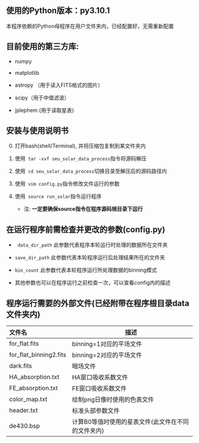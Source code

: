 ## 使用的Python版本：py3.10.1

本程序依赖的Python母程序在用户文件夹内，已经配置好，无需重新配置

## 目前使用的第三方库:

* numpy

* matplotlib

* astropy （用于读入FITS格式的图片）

* scipy（用于中值滤波）

* jplephem (用于读取星表)

## 安装与使用说明书 

0. 打开bash(shell/Terminal), 并将压缩包复制到某文件夹内

1.  使用` tar -xvf seu_solar_data_process`指令将源码解压
2.  使用` cd seu_solar_data_process`切换目录至解压后的源码路径内
3.  使用` vim config.py`指令修改文件运行的参数
4.  使用` source run_solar`指令运行程序
    + 注: **一定要确保source指令在程序源码根目录下运行**

## 在运行程序前需检查并更改的参数(config.py)

+ ` data_dir_path`	此参数代表程序本轮运行时处理的数据所在文件夹	

+ `save_dir_path`    此参数代表本轮程序运行后处理结果所在的文件夹

+ `bin_count`            此参数代表本轮程序运行所处理数据的binning模式

+ 其他参数也可以在程序运行之前检查一次，可以查看config内的描述

## 程序运行需要的外部文件(已经附带在程序根目录data文件夹内)

| 文件名                 | 描述                                               |
| :--------------------- | -------------------------------------------------- |
| for_flat.fits          | binning=1对应的平场文件                            |
| for_flat_binning2.fits | binning=2对应的平场文件                            |
| dark.fits              | 暗场文件                                           |
| HA_absorption.txt      | HA窗口吸收系数文件                                 |
| FE_absorption.txt      | FE窗口吸收系数文件                                 |
| color_map.txt          | 绘制png日像时使用的色表文件                        |
| header.txt             | 标准头部参数文件                                   |
| de430.bsp              | 计算B0等值时使用的星表文件(此文件在不同的文件夹内) |



